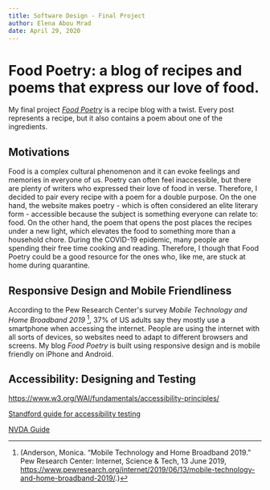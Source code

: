 ```yaml
---
title: Software Design - Final Project
author: Elena Abou Mrad
date: April 29, 2020
---
```


# Food Poetry: a blog of recipes and poems that express our love of food.

My final project [*Food Poetry*](https://eaboumrad.github.io/foodpoetry/) is a recipe blog with a twist. Every post represents a recipe, but it also contains a poem about one of the ingredients. 

## Motivations
Food is a complex cultural phenomenon and it can evoke feelings and memories in everyone of us. Poetry can often feel inaccessible, but there are plenty of writers who expressed their love of food in verse. Therefore, I decided to pair every recipe with a poem for a double purpose. On the one hand, the website makes poetry - which is often considered an elite literary form - accessible because the subject is something everyone can relate to: food. On the other hand, the poem that opens the post places the recipes under a new light, which elevates the food to something more than a household chore.
During the COVID-19 epidemic, many people are spending their free time cooking and reading. Therefore, I though that Food Poetry could be a good resource for the ones who, like me, are stuck at home during quarantine.

## Responsive Design and Mobile Friendliness

According to the Pew Research Center's survey *Mobile Technology and Home Broadband 2019* [^1], 37% of US adults say they mostly use a smartphone when accessing the internet. People are using the internet with all sorts of devices, so websites need to adapt to different browsers and screens.
My blog *Food Poetry* is built using responsive design and is mobile friendly on iPhone and Android.

## Accessibility: Designing and Testing

https://www.w3.org/WAI/fundamentals/accessibility-principles/

[Standford guide for accessibility testing](https://soap.stanford.edu/tips/screen-reader-testing)

[NVDA Guide](https://webaim.org/articles/nvda/)

[^1]: (Anderson, Monica. “Mobile Technology and Home Broadband 2019.” Pew Research Center: Internet, Science & Tech, 13 June 2019, https://www.pewresearch.org/internet/2019/06/13/mobile-technology-and-home-broadband-2019/.)